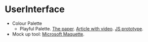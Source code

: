 # UserInterface

* Colour Palette
  * Playful Palette. [The paper](https://drive.google.com/file/d/0B3xHoWFdPca8aGtYMG5lS09yY2c/view). [Article with video](https://theonecentre.com/case-studies/adobe-playful-palette/). [JS prototype](https://github.com/jesspeng).
* Mock up tool: [Microsoft Maquette](https://www.maquette.ms/).

